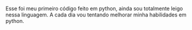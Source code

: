 Esse foi meu primeiro código feito em python, ainda sou totalmente leigo nessa linguagem. A cada dia vou tentando melhorar minha habilidades em python. 
